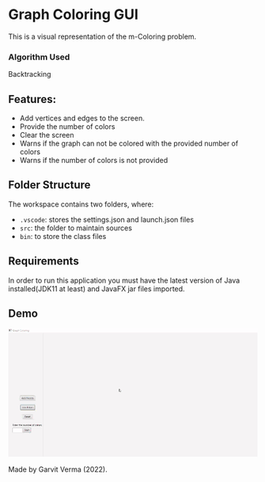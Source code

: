 # Graph Coloring GUI

This is a visual representation of the m-Coloring problem.

### Algorithm Used
Backtracking

## Features:
- Add vertices and edges to the screen.
- Provide the number of colors
- Clear the screen
- Warns if the graph can not be colored with the provided number of colors
- Warns if the number of colors is not provided

## Folder Structure

The workspace contains two folders, where:

- `.vscode`: stores the settings.json and launch.json files
- `src`: the folder to maintain sources
- `bin`: to store the class files

## Requirements
In order to run this application you must have the latest version of Java installed(JDK11 at least) and JavaFX jar files imported.

## Demo
![](Demo.gif)

Made by Garvit Verma (2022).

